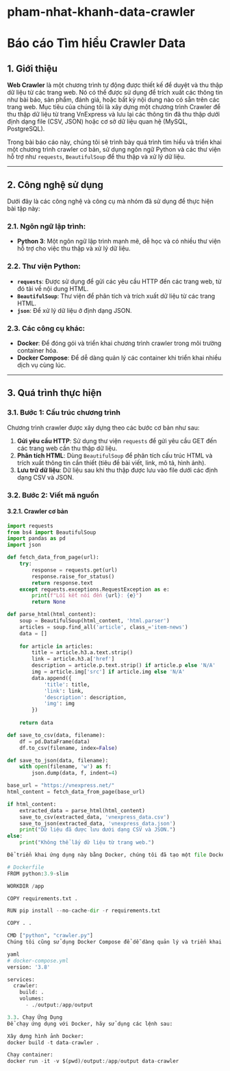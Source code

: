# pham-nhat-khanh-data-crawler
# Báo cáo Tìm hiểu Crawler Data

## 1. Giới thiệu
**Web Crawler** là một chương trình tự động được thiết kế để duyệt và thu thập dữ liệu từ các trang web. Nó có thể được sử dụng để trích xuất các thông tin như bài báo, sản phẩm, đánh giá, hoặc bất kỳ nội dung nào có sẵn trên các trang web. Mục tiêu của chúng tôi là xây dựng một chương trình Crawler để thu thập dữ liệu từ trang VnExpress và lưu lại các thông tin đã thu thập dưới định dạng file (CSV, JSON) hoặc cơ sở dữ liệu quan hệ (MySQL, PostgreSQL).

Trong bài báo cáo này, chúng tôi sẽ trình bày quá trình tìm hiểu và triển khai một chương trình crawler cơ bản, sử dụng ngôn ngữ Python và các thư viện hỗ trợ như `requests`, `BeautifulSoup` để thu thập và xử lý dữ liệu.

---

## 2. Công nghệ sử dụng
Dưới đây là các công nghệ và công cụ mà nhóm đã sử dụng để thực hiện bài tập này:

### 2.1. Ngôn ngữ lập trình:
- **Python 3**: Một ngôn ngữ lập trình mạnh mẽ, dễ học và có nhiều thư viện hỗ trợ cho việc thu thập và xử lý dữ liệu.

### 2.2. Thư viện Python:
- **`requests`**: Được sử dụng để gửi các yêu cầu HTTP đến các trang web, từ đó tải về nội dung HTML.
- **`BeautifulSoup`**: Thư viện để phân tích và trích xuất dữ liệu từ các trang HTML.
- **`json`**: Để xử lý dữ liệu ở định dạng JSON.

### 2.3. Các công cụ khác:
- **Docker**: Để đóng gói và triển khai chương trình crawler trong môi trường container hóa.
- **Docker Compose**: Để dễ dàng quản lý các container khi triển khai nhiều dịch vụ cùng lúc.

---

## 3. Quá trình thực hiện

### 3.1. Bước 1: Cấu trúc chương trình

Chương trình crawler được xây dựng theo các bước cơ bản như sau:
1. **Gửi yêu cầu HTTP**: Sử dụng thư viện `requests` để gửi yêu cầu GET đến các trang web cần thu thập dữ liệu.
2. **Phân tích HTML**: Dùng `BeautifulSoup` để phân tích cấu trúc HTML và trích xuất thông tin cần thiết (tiêu đề bài viết, link, mô tả, hình ảnh).
3. **Lưu trữ dữ liệu**: Dữ liệu sau khi thu thập được lưu vào file dưới các định dạng CSV và JSON.

### 3.2. Bước 2: Viết mã nguồn

#### 3.2.1. Crawler cơ bản

```python
import requests
from bs4 import BeautifulSoup
import pandas as pd
import json

def fetch_data_from_page(url):
    try:
        response = requests.get(url)
        response.raise_for_status()
        return response.text
    except requests.exceptions.RequestException as e:
        print(f"Lỗi kết nối đến {url}: {e}")
        return None

def parse_html(html_content):
    soup = BeautifulSoup(html_content, 'html.parser')
    articles = soup.find_all('article', class_='item-news')
    data = []
    
    for article in articles:
        title = article.h3.a.text.strip()
        link = article.h3.a['href']
        description = article.p.text.strip() if article.p else 'N/A'
        img = article.img['src'] if article.img else 'N/A'
        data.append({
            'title': title,
            'link': link,
            'description': description,
            'img': img
        })
    
    return data

def save_to_csv(data, filename):
    df = pd.DataFrame(data)
    df.to_csv(filename, index=False)

def save_to_json(data, filename):
    with open(filename, 'w') as f:
        json.dump(data, f, indent=4)

base_url = "https://vnexpress.net/"
html_content = fetch_data_from_page(base_url)

if html_content:
    extracted_data = parse_html(html_content)
    save_to_csv(extracted_data, 'vnexpress_data.csv')
    save_to_json(extracted_data, 'vnexpress_data.json')
    print("Dữ liệu đã được lưu dưới dạng CSV và JSON.")
else:
    print("Không thể lấy dữ liệu từ trang web.")

Để triển khai ứng dụng này bằng Docker, chúng tôi đã tạo một file Dockerfile như sau:

# Dockerfile
FROM python:3.9-slim

WORKDIR /app

COPY requirements.txt .

RUN pip install --no-cache-dir -r requirements.txt

COPY . .

CMD ["python", "crawler.py"]
Chúng tôi cũng sử dụng Docker Compose để dễ dàng quản lý và triển khai ứng dụng:

yaml
# docker-compose.yml
version: '3.8'

services:
  crawler:
    build: .
    volumes:
      - ./output:/app/output

3.3. Chạy Ứng Dụng
Để chạy ứng dụng với Docker, hãy sử dụng các lệnh sau:

Xây dựng hình ảnh Docker:
docker build -t data-crawler .

Chạy container:
docker run -it -v $(pwd)/output:/app/output data-crawler
